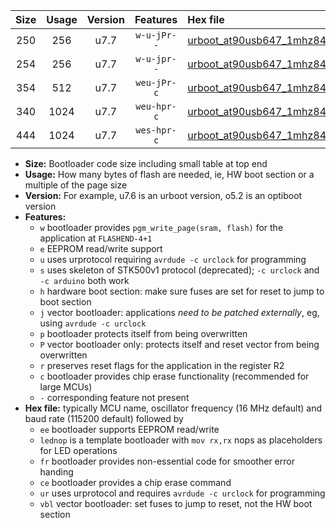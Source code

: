 |Size|Usage|Version|Features|Hex file|
|:-:|:-:|:-:|:-:|:--|
|250|256|u7.7|`w-u-jPr--`|[urboot_at90usb647_1mhz8432_9600bps_lednop_ur_vbl.hex](https://raw.githubusercontent.com/stefanrueger/urboot.hex/main/mcus/at90usb647/fcpu_1mhz8432/9600_bps/urboot_at90usb647_1mhz8432_9600bps_lednop_ur_vbl.hex)|
|254|256|u7.7|`w-u-jpr--`|[urboot_at90usb647_1mhz8432_9600bps_lednop_fr_ur_vbl.hex](https://raw.githubusercontent.com/stefanrueger/urboot.hex/main/mcus/at90usb647/fcpu_1mhz8432/9600_bps/urboot_at90usb647_1mhz8432_9600bps_lednop_fr_ur_vbl.hex)|
|354|512|u7.7|`weu-jPr-c`|[urboot_at90usb647_1mhz8432_9600bps_ee_lednop_fr_ce_ur_vbl.hex](https://raw.githubusercontent.com/stefanrueger/urboot.hex/main/mcus/at90usb647/fcpu_1mhz8432/9600_bps/urboot_at90usb647_1mhz8432_9600bps_ee_lednop_fr_ce_ur_vbl.hex)|
|340|1024|u7.7|`weu-hpr-c`|[urboot_at90usb647_1mhz8432_9600bps_ee_lednop_fr_ce_ur.hex](https://raw.githubusercontent.com/stefanrueger/urboot.hex/main/mcus/at90usb647/fcpu_1mhz8432/9600_bps/urboot_at90usb647_1mhz8432_9600bps_ee_lednop_fr_ce_ur.hex)|
|444|1024|u7.7|`wes-hpr-c`|[urboot_at90usb647_1mhz8432_9600bps_ee_lednop_fr_ce.hex](https://raw.githubusercontent.com/stefanrueger/urboot.hex/main/mcus/at90usb647/fcpu_1mhz8432/9600_bps/urboot_at90usb647_1mhz8432_9600bps_ee_lednop_fr_ce.hex)|

- **Size:** Bootloader code size including small table at top end
- **Usage:** How many bytes of flash are needed, ie, HW boot section or a multiple of the page size
- **Version:** For example, u7.6 is an urboot version, o5.2 is an optiboot version
- **Features:**
  + `w` bootloader provides `pgm_write_page(sram, flash)` for the application at `FLASHEND-4+1`
  + `e` EEPROM read/write support
  + `u` uses urprotocol requiring `avrdude -c urclock` for programming
  + `s` uses skeleton of STK500v1 protocol (deprecated); `-c urclock` and `-c arduino` both work
  + `h` hardware boot section: make sure fuses are set for reset to jump to boot section
  + `j` vector bootloader: applications *need to be patched externally*, eg, using `avrdude -c urclock`
  + `p` bootloader protects itself from being overwritten
  + `P` vector bootloader only: protects itself and reset vector from being overwritten
  + `r` preserves reset flags for the application in the register R2
  + `c` bootloader provides chip erase functionality (recommended for large MCUs)
  + `-` corresponding feature not present
- **Hex file:** typically MCU name, oscillator frequency (16 MHz default) and baud rate (115200 default) followed by
  + `ee` bootloader supports EEPROM read/write
  + `lednop` is a template bootloader with `mov rx,rx` nops as placeholders for LED operations
  + `fr` bootloader provides non-essential code for smoother error handing
  + `ce` bootloader provides a chip erase command
  + `ur` uses urprotocol and requires `avrdude -c urclock` for programming
  + `vbl` vector bootloader: set fuses to jump to reset, not the HW boot section
